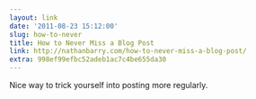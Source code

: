 ```yaml
---
layout: link
date: '2011-08-23 15:12:00'
slug: how-to-never
title: How to Never Miss a Blog Post
link: http://nathanbarry.com/how-to-never-miss-a-blog-post/
extra: 998ef99efbc52adeb1ac7c4be655da30
---
```


Nice way to trick yourself into posting more regularly.